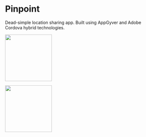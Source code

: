 Pinpoint
================
Dead-simple location sharing app. Built using AppGyver and Adobe Cordova hybrid technologies. 

[<img src="https://play.google.com/intl/en_us/badges/images/badge_new.png" width="153" />](https://play.google.com/store/apps/details?id=cc.gautam.Pinpoint&hl=en)

[<img src="https://medium.com/img/email/app_store_badge@2x.png" width="153" />](https://itunes.apple.com/us/app/pinpoint-single-tap-location/id910044931?mt=8)
